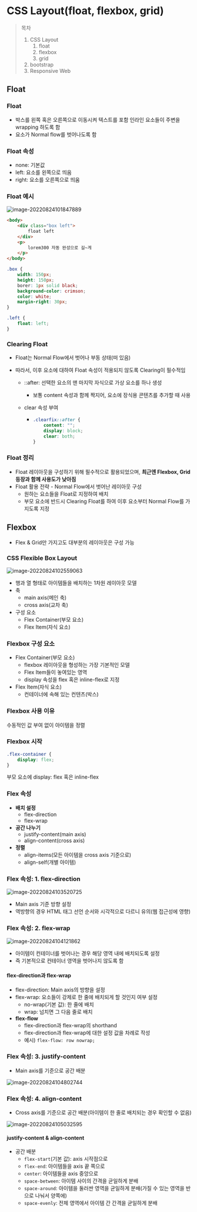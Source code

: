 # CSS Layout(float, flexbox, grid)

> 목차
>
> 1. CSS Layout
>    1. float
>    2. flexbox
>    3. grid
> 2. bootstrap
> 3. Responsive Web



## Float

### Float

- 박스를 왼쪽 혹은 오른쪽으로 이동시켜 텍스트를 포함 인라인 요소들이 주변을 wrapping 하도록 함
- 요소가 Normal flow를 벗어나도록 함



### Float 속성

- none: 기본값
- left: 요소를 왼쪽으로 띄움
- right: 요소를 오른쪽으로 띄움



### Float 예시

![image-20220824101847889](CSS%20Layout(float,%20flexbox,%20grid).assets/image-20220824101847889.png)

```html
<body>
    <div class="box left">
        float left
    </div>
    <p>
        lorem300 자동 완성으로 길~게
    </p>
</body>
```

```css
.box {
    width: 150px;
    height: 150px;
    borer: 1px solid black;
    background-color: crimson;
    color: white;
    margin-right: 30px;
}

.left {
    float: left;
}
```



### Clearing Float

- Float는 Normal Flow에서 벗어나 부동 상태(떠 있음)

- 따라서, 이후 요소에 대하여 Float 속성이 적용되지 않도록 Clearing이 필수적임

  - ::after: 선택한 요소의 맨 마지막 자식으로 가상 요소를 하나 생성

    - 보통 content 속성과 함께 짝지어, 요소에 장식용 콘텐츠를 추가할 때 사용

  - clear 속성 부여

    - ```css
      .clearfix::after {
          content: "";
          display: block;
          clear: both;
      }
      ```



### Float 정리

- Float 레이아웃을 구성하기 위해 필수적으로 활용되었으며, **최근엔 Flexbox, Grid 등장과 함께 사용도가 낮아짐**
- Float 활용 전략 - Normal Flow에서 벗어난 레이아웃 구성
  - 원하는 요소들을 Float로 지정하여 배치
  - 부모 요소에 반드시 Clearing Float를 하여 이후 요소부터 Normal Flow를 가지도록 지정





## Flexbox

- Flex & Grid만 가지고도 대부분의 레이아웃은 구성 가능

### CSS Flexible Box Layout

![image-20220824102559063](CSS%20Layout(float,%20flexbox,%20grid).assets/image-20220824102559063.png)

- 행과 열 형태로 아이템들을 배치하는 1차원 레이아웃 모델
- 축
  - main axis(메인 축)
  - cross axis(교차 축)
- 구성 요소
  - Flex Container(부모 요소)
  - Flex Item(자식 요소)



### Flexbox 구성 요소

- Flex Container(부모 요소)
  - flexbox 레이아웃을 형성하는 가장 기본적인 모델
  - Flex Item들이 놓여있는 영역
  - display 속성을 flex 혹은 inline-flex로 지정
- Flex Item(자식 요소)
  - 컨테이너에 속해 있는 컨텐츠(박스)



### Flexbox 사용 이유

수동적인 값 부여 없이 아이템을 정렬



### Flexbox 시작

```css
.flex-container {
    display: flex;
}
```

부모 요소에 display: flex 혹은 inline-flex



### Flex 속성

- **배치 설정**
  - flex-direction
  - flex-wrap
- **공간 나누기**
  - justify-content(main axis)
  - align-content(cross axis)
- **정렬**
  - align-items(모든 아이템을 cross axis 기준으로)
  - align-self(개별 아이템)



### Flex 속성: 1. flex-direction

![image-20220824103520725](CSS%20Layout(float,%20flexbox,%20grid).assets/image-20220824103520725.png)

- Main axis 기준 방향 설정
- 역방향의 경우 HTML 태그 선언 순서와 시각적으로 다르니 유의(웹 접근성에 영향)



### Flex 속성: 2. flex-wrap

![image-20220824104121862](CSS%20Layout(float,%20flexbox,%20grid).assets/image-20220824104121862.png)

- 아이템이 컨테이너를 벗어나는 경우 해당 영역 내에 배치되도록 설정
- 즉 기본적으로 컨테이너 영역을 벗어나지 않도록 함



#### flex-direction과 flex-wrap

- flex-direction: Main axis의 방향을 설정
- flex-wrap: 요소들이 강제로 한 줄에 배치되게 할 것인지 여부 설정
  - no-wrap(기본 값): 한 줄에 배치
  - wrap: 넘치면 그 다음 줄로 배치
- **flex-flow**
  - flex-direction과 flex-wrap의 shorthand
  - flex-direction과 flex-wrap에 대한 설정 값을 차례로 작성
  - 예시) `flex-flow: row nowrap;`



### Flex 속성: 3. justify-content

- Main axis를 기준으로 공간 배분

![image-20220824104802744](CSS%20Layout(float,%20flexbox,%20grid).assets/image-20220824104802744.png)



### Flex 속성: 4. align-content

- Cross axis를 기준으로 공간 배분(아이템이 한 줄로 배치되는 경우 확인할 수 없음)

![image-20220824105032595](CSS%20Layout(float,%20flexbox,%20grid).assets/image-20220824105032595.png)



#### justify-content & align-content

- 공간 배분
  - `flex-start`(기본 값): axis 시작점으로
  - `flex-end`: 아이템들을 axis 끝 쪽으로
  - `center`: 아이템들을 axis 중앙으로
  - `space-between`: 아이템 사이의 간격을 균일하게 분배
  - `space-around`: 아이템을 둘러싼 영역을 균일하게 분배(가질 수 있는 영역을 반으로 나눠서 양쪽에)
  - `space-evenly`: 전체 영역에서 아이템 간 간격을 균일하게 분배